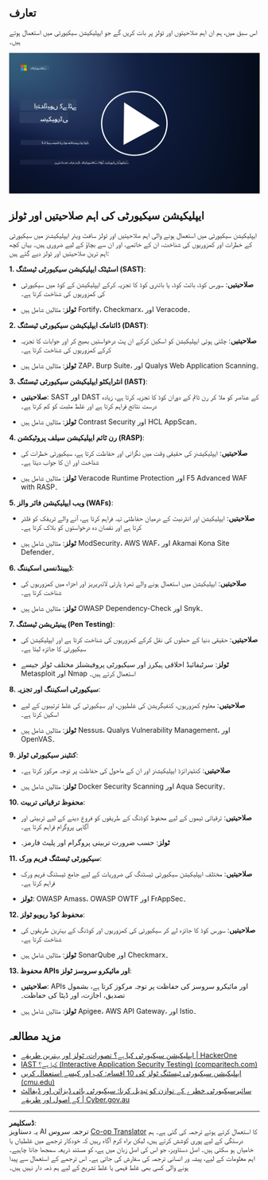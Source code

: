 <!--
CO_OP_TRANSLATOR_METADATA:
{
  "original_hash": "790a3fa7e535ec60bb51bde13e759781",
  "translation_date": "2025-09-03T21:27:06+00:00",
  "source_file": "5.2 AppSec key capabilities.md",
  "language_code": "ur"
}
-->
## تعارف

اس سبق میں، ہم ان اہم صلاحیتوں اور ٹولز پر بات کریں گے جو ایپلیکیشن سیکیورٹی میں استعمال ہوتے ہیں۔

[![ویڈیو دیکھیں](../../translated_images/5-2_placeholder.35d943b10c4c6018ebe2bbdb7706a0d739ce9e54bdb35eaf2ad644d43f4cec60.ur.png)](https://learn-video.azurefd.net/vod/player?id=b562daa7-ab92-4cf4-a6dd-6b6a506edfac)

## ایپلیکیشن سیکیورٹی کی اہم صلاحیتیں اور ٹولز

ایپلیکیشن سیکیورٹی میں استعمال ہونے والی اہم صلاحیتیں اور ٹولز سافٹ ویئر ایپلیکیشنز میں سیکیورٹی کے خطرات اور کمزوریوں کی شناخت، ان کے خاتمے، اور ان سے بچاؤ کے لیے ضروری ہیں۔ یہاں کچھ اہم ترین صلاحیتیں اور ٹولز دیے گئے ہیں:

**1. اسٹیٹک ایپلیکیشن سیکیورٹی ٹیسٹنگ (SAST)**:

- **صلاحیتیں**: سورس کوڈ، بائٹ کوڈ، یا بائنری کوڈ کا تجزیہ کرکے ایپلیکیشن کے کوڈ میں سیکیورٹی کی کمزوریوں کی شناخت کرتا ہے۔

- **ٹولز**: مثالیں شامل ہیں Fortify، Checkmarx، اور Veracode۔

**2. ڈائنامک ایپلیکیشن سیکیورٹی ٹیسٹنگ (DAST)**:

- **صلاحیتیں**: چلتی ہوئی ایپلیکیشن کو اسکین کرکے ان پٹ درخواستیں بھیج کر اور جوابات کا تجزیہ کرکے کمزوریوں کی شناخت کرتا ہے۔

- **ٹولز**: مثالیں شامل ہیں ZAP، Burp Suite، اور Qualys Web Application Scanning۔

**3. انٹرایکٹو ایپلیکیشن سیکیورٹی ٹیسٹنگ (IAST)**:

- **صلاحیتیں**: SAST اور DAST کے عناصر کو ملا کر رن ٹائم کے دوران کوڈ کا تجزیہ کرتا ہے، زیادہ درست نتائج فراہم کرتا ہے اور غلط مثبت کو کم کرتا ہے۔

- **ٹولز**: مثالیں شامل ہیں Contrast Security اور HCL AppScan۔

**4. رن ٹائم ایپلیکیشن سیلف پروٹیکشن (RASP)**:

- **صلاحیتیں**: ایپلیکیشنز کی حقیقی وقت میں نگرانی اور حفاظت کرتا ہے، سیکیورٹی خطرات کی شناخت اور ان کا جواب دیتا ہے۔

- **ٹولز**: مثالیں شامل ہیں Veracode Runtime Protection اور F5 Advanced WAF with RASP۔

**5. ویب ایپلیکیشن فائر والز (WAFs)**:

- **صلاحیتیں**: ایپلیکیشن اور انٹرنیٹ کے درمیان حفاظتی تہہ فراہم کرتا ہے، آنے والے ٹریفک کو فلٹر کرتا ہے اور نقصان دہ درخواستوں کو بلاک کرتا ہے۔

- **ٹولز**: مثالیں شامل ہیں ModSecurity، AWS WAF، اور Akamai Kona Site Defender۔

**6. ڈیپینڈنسی اسکیننگ**:

- **صلاحیتیں**: ایپلیکیشن میں استعمال ہونے والے تھرڈ پارٹی لائبریریز اور اجزاء میں کمزوریوں کی شناخت کرتا ہے۔

- **ٹولز**: مثالیں شامل ہیں OWASP Dependency-Check اور Snyk۔

**7. پینیٹریشن ٹیسٹنگ (Pen Testing)**:

- **صلاحیتیں**: حقیقی دنیا کے حملوں کی نقل کرکے کمزوریوں کی شناخت کرتا ہے اور ایپلیکیشن کی سیکیورٹی کا جائزہ لیتا ہے۔

- **ٹولز**: سرٹیفائیڈ اخلاقی ہیکرز اور سیکیورٹی پروفیشنلز مختلف ٹولز جیسے Metasploit اور Nmap استعمال کرتے ہیں۔

**8. سیکیورٹی اسکیننگ اور تجزیہ**:

- **صلاحیتیں**: معلوم کمزوریوں، کنفیگریشن کی غلطیوں، اور سیکیورٹی کی غلط ترتیبوں کے لیے اسکین کرتا ہے۔

- **ٹولز**: مثالیں شامل ہیں Nessus، Qualys Vulnerability Management، اور OpenVAS۔

**9. کنٹینر سیکیورٹی ٹولز**:

- **صلاحیتیں**: کنٹینرائزڈ ایپلیکیشنز اور ان کے ماحول کی حفاظت پر توجہ مرکوز کرتا ہے۔

- **ٹولز**: مثالیں شامل ہیں Docker Security Scanning اور Aqua Security۔

**10. محفوظ ترقیاتی تربیت**:

- **صلاحیتیں**: ترقیاتی ٹیموں کے لیے محفوظ کوڈنگ کے طریقوں کو فروغ دینے کے لیے تربیتی اور آگاہی پروگرام فراہم کرتا ہے۔

- **ٹولز**: حسب ضرورت تربیتی پروگرام اور پلیٹ فارمز۔

**11. سیکیورٹی ٹیسٹنگ فریم ورک**:

- **صلاحیتیں**: مختلف ایپلیکیشن سیکیورٹی ٹیسٹنگ کی ضروریات کے لیے جامع ٹیسٹنگ فریم ورک فراہم کرتا ہے۔

- **ٹولز**: OWASP Amass، OWASP OWTF اور FrAppSec۔

**12. محفوظ کوڈ ریویو ٹولز**:

- **صلاحیتیں**: سورس کوڈ کا جائزہ لے کر سیکیورٹی کی کمزوریوں اور کوڈنگ کے بہترین طریقوں کی شناخت کرتا ہے۔

- **ٹولز**: مثالیں شامل ہیں SonarQube اور Checkmarx۔

**13. محفوظ APIs اور مائیکرو سروسز ٹولز**:

- **صلاحیتیں**: APIs اور مائیکرو سروسز کی حفاظت پر توجہ مرکوز کرتا ہے، بشمول تصدیق، اجازت، اور ڈیٹا کی حفاظت۔

- **ٹولز**: مثالیں شامل ہیں Apigee، AWS API Gateway، اور Istio۔

## مزید مطالعہ

- [ایپلیکیشن سیکیورٹی کیا ہے؟ تصورات، ٹولز اور بہترین طریقے | HackerOne](https://www.hackerone.com/knowledge-center/what-application-security-concepts-tools-best-practices)
- [IAST کیا ہے؟ (Interactive Application Security Testing) (comparitech.com)](https://www.comparitech.com/net-admin/what-is-iast/)
- [ایپلیکیشن سیکیورٹی ٹیسٹنگ ٹولز کی 10 اقسام: کب اور کیسے استعمال کریں (cmu.edu)](https://insights.sei.cmu.edu/blog/10-types-of-application-security-testing-tools-when-and-how-to-use-them/)
- [سائبرسیکیورٹی خطرے کے توازن کو تبدیل کرنا: سیکیورٹی بائی ڈیزائن اور ڈیفالٹ کے اصول اور طریقے | Cyber.gov.au](https://www.cyber.gov.au/about-us/view-all-content/publications/principles-and-approaches-for-security-by-design-and-default)

---

**ڈسکلیمر**:  
یہ دستاویز AI ترجمہ سروس [Co-op Translator](https://github.com/Azure/co-op-translator) کا استعمال کرتے ہوئے ترجمہ کی گئی ہے۔ ہم درستگی کے لیے پوری کوشش کرتے ہیں، لیکن براہ کرم آگاہ رہیں کہ خودکار ترجمے میں غلطیاں یا خامیاں ہو سکتی ہیں۔ اصل دستاویز، جو اس کی اصل زبان میں ہے، کو مستند ذریعہ سمجھا جانا چاہیے۔ اہم معلومات کے لیے، پیشہ ور انسانی ترجمہ کی سفارش کی جاتی ہے۔ اس ترجمے کے استعمال سے پیدا ہونے والی کسی بھی غلط فہمی یا غلط تشریح کے لیے ہم ذمہ دار نہیں ہیں۔